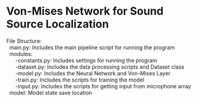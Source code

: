 # Von-Mises Network for Sound Source Localization

File Structure:\
&nbsp;&nbsp;main.py: Includes the main pipeline script for running the program\
&nbsp;&nbsp;modules:\
&nbsp;&nbsp;&nbsp;&nbsp;&nbsp;&nbsp;-constants.py: Includes settings for running the program\
&nbsp;&nbsp;&nbsp;&nbsp;&nbsp;&nbsp;-dataset.py: Includes the data processing scripts and Dataset class\
&nbsp;&nbsp;&nbsp;&nbsp;&nbsp;&nbsp;-model.py: Includes the Neural Network and Von-Mises Layer\
&nbsp;&nbsp;&nbsp;&nbsp;&nbsp;&nbsp;-train.py: Includes the scripts for training the model\
&nbsp;&nbsp;&nbsp;&nbsp;&nbsp;&nbsp;-input.py: Includes the scripts for getting input from microphone array\
&nbsp;&nbsp;model: Model state save location
